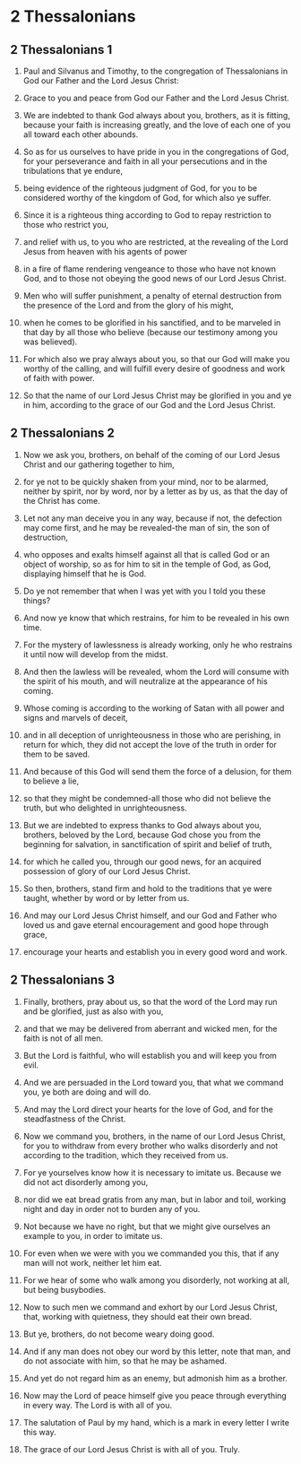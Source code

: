# 2 Thessalonians

## 2 Thessalonians 1

1. Paul and Silvanus and Timothy, to the congregation of Thessalonians in God our Father and the Lord Jesus Christ:

2. Grace to you and peace from God our Father and the Lord Jesus Christ.

3. We are indebted to thank God always about you, brothers, as it is fitting, because your faith is increasing greatly, and the love of each one of you all toward each other abounds.

4. So as for us ourselves to have pride in you in the congregations of God, for your perseverance and faith in all your persecutions and in the tribulations that ye endure,

5. being evidence of the righteous judgment of God, for you to be considered worthy of the kingdom of God, for which also ye suffer.

6. Since it is a righteous thing according to God to repay restriction to those who restrict you,

7. and relief with us, to you who are restricted, at the revealing of the Lord Jesus from heaven with his agents of power

8. in a fire of flame rendering vengeance to those who have not known God, and to those not obeying the good news of our Lord Jesus Christ.

9. Men who will suffer punishment, a penalty of eternal destruction from the presence of the Lord and from the glory of his might,

10. when he comes to be glorified in his sanctified, and to be marveled in that day by all those who believe (because our testimony among you was believed).

11. For which also we pray always about you, so that our God will make you worthy of the calling, and will fulfill every desire of goodness and work of faith with power.

12. So that the name of our Lord Jesus Christ may be glorified in you and ye in him, according to the grace of our God and the Lord Jesus Christ.

## 2 Thessalonians 2

1. Now we ask you, brothers, on behalf of the coming of our Lord Jesus Christ and our gathering together to him,

2. for ye not to be quickly shaken from your mind, nor to be alarmed, neither by spirit, nor by word, nor by a letter as by us, as that the day of the Christ has come.

3. Let not any man deceive you in any way, because if not, the defection may come first, and he may be revealed-the man of sin, the son of destruction,

4. who opposes and exalts himself against all that is called God or an object of worship, so as for him to sit in the temple of God, as God, displaying himself that he is God.

5. Do ye not remember that when I was yet with you I told you these things?

6. And now ye know that which restrains, for him to be revealed in his own time.

7. For the mystery of lawlessness is already working, only he who restrains it until now will develop from the midst.

8. And then the lawless will be revealed, whom the Lord will consume with the spirit of his mouth, and will neutralize at the appearance of his coming.

9. Whose coming is according to the working of Satan with all power and signs and marvels of deceit,

10. and in all deception of unrighteousness in those who are perishing, in return for which, they did not accept the love of the truth in order for them to be saved.

11. And because of this God will send them the force of a delusion, for them to believe a lie,

12. so that they might be condemned-all those who did not believe the truth, but who delighted in unrighteousness.

13. But we are indebted to express thanks to God always about you, brothers, beloved by the Lord, because God chose you from the beginning for salvation, in sanctification of spirit and belief of truth,

14. for which he called you, through our good news, for an acquired possession of glory of our Lord Jesus Christ.

15. So then, brothers, stand firm and hold to the traditions that ye were taught, whether by word or by letter from us.

16. And may our Lord Jesus Christ himself, and our God and Father who loved us and gave eternal encouragement and good hope through grace,

17. encourage your hearts and establish you in every good word and work.

## 2 Thessalonians 3

1. Finally, brothers, pray about us, so that the word of the Lord may run and be glorified, just as also with you,

2. and that we may be delivered from aberrant and wicked men, for the faith is not of all men.

3. But the Lord is faithful, who will establish you and will keep you from evil.

4. And we are persuaded in the Lord toward you, that what we command you, ye both are doing and will do.

5. And may the Lord direct your hearts for the love of God, and for the steadfastness of the Christ.

6. Now we command you, brothers, in the name of our Lord Jesus Christ, for you to withdraw from every brother who walks disorderly and not according to the tradition, which they received from us.

7. For ye yourselves know how it is necessary to imitate us. Because we did not act disorderly among you,

8. nor did we eat bread gratis from any man, but in labor and toil, working night and day in order not to burden any of you.

9. Not because we have no right, but that we might give ourselves an example to you, in order to imitate us.

10. For even when we were with you we commanded you this, that if any man will not work, neither let him eat.

11. For we hear of some who walk among you disorderly, not working at all, but being busybodies.

12. Now to such men we command and exhort by our Lord Jesus Christ, that, working with quietness, they should eat their own bread.

13. But ye, brothers, do not become weary doing good.

14. And if any man does not obey our word by this letter, note that man, and do not associate with him, so that he may be ashamed.

15. And yet do not regard him as an enemy, but admonish him as a brother.

16. Now may the Lord of peace himself give you peace through everything in every way. The Lord is with all of you.

17. The salutation of Paul by my hand, which is a mark in every letter I write this way.

18. The grace of our Lord Jesus Christ is with all of you. Truly.
